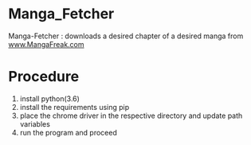# Manga_Fetcher
Manga-Fetcher : downloads a desired chapter of a desired manga from www.MangaFreak.com
# Procedure

1. install python(3.6)
2. install the requirements using pip
3. place the chrome driver in the respective directory and update path variables
4. run the program and proceed
